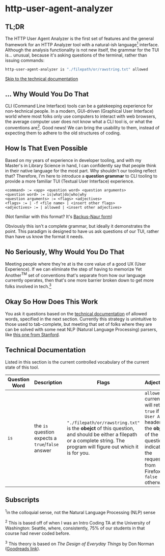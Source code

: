 # http-user-agent-analyzer

## TL;DR

The HTTP User Agent Analyzer is the first set of features and the general framework 
for an HTTP Analyzer tool with a natural-ish language[<sup>1</sup>](#subscripts) interface. Although the analysis
functionality is not new itself, the grammar for the TUI is... unusual, because it's asking questions of the terminal, rather than issuing commands:

```bash
http-user-agent-analyzer is "./filepath/or/rawstring.txt" allowed
```

[Skip to the technical documentation]()


## ... Why Would You Do That

CLI (Command Line Interface) tools can be a gatekeeping experience for non-technical people. In a modern, GUI-driven (Graphical User Interface) world where most folks only use computers to interact with web browsers, the average computer user does not know what a CLI tool is, or what the conventions are[<sup>2</sup>](#subscripts). Good news! We can bring the usability to them, instead of expecting them to adhere to the old structures of coding.

## How Is That Even Possible

Based on my years of experience in developer tooling, and with my Master's in Library Science in hand, I can confidently say that people think in their native language for the most part. Why shouldn't our tooling reflect that? Therefore, I'm here to introduce a **question grammar** to CLI tooling to provide a more familiar TUI (Textual User Interface) experience.  

```
<command> := <app> <question word> <question arguments>
<question word> := is|what|do|who|why
<question arguments> := <flags> <adjectives>
<flags> := | -f <file name> | <insert other flags>
<adjectives> := | allowed | <insert other adjectives>
```
(Not familiar with this format? It's [Backus-Naur form](https://en.wikipedia.org/wiki/Backus%E2%80%93Naur_form))

Obviously this isn't a complete grammar, but ideally it demonstrates the point. This paradigm is designed to have us ask questions of our TUI, rather than have us know the format it needs. 

## No Seriously, Why Would You Do That

Meeting people where they're at is the core value of a good UX (User Experience). If we can eliminate the step of having to memorize Yet Another<sup>TM</sup> set of conventions that's separate from how our language currently operates, then that's one more barrier broken down to get more folks involved in tech.[<sup>3</sup>](#subscripts)

## Okay So How Does This Work

You ask it questions based on the [technical documentation](#technical-documentation) of allowed words, specified in the next section. Currently this strategy is unintuitive to those used to tab-complete, but meeting that set of folks where they are can be solved with some neat NLP (Natural Language Processing) parsers, like [this one from Stanford](https://nlp.stanford.edu/software/lex-parser.shtml). 

## Technical Documentation
Listed in this section is the current controlled vocabulary of the current state of this tool.

| Question Word | Description | Flags | Adjectives |
| --- | --- | --- | ---  |
| `is` | the `is` question expects a `true`/`false` answer | `"./filepath/or/rawstring.txt"` is the **obejct** of this question, and should be either a filepath or a complete string. The program will figure out which it is for you. | `allowed` currently will return `true` if the `User Agent` header in the **object** of the question indicates the request is from Firefox, `false` otherwise |

## Subscripts 
<sup>1</sup>in the colloquial sense, not the Natural Language Processing (NLP) sense

<sup>2</sup> This is based off of when I was an Intro Coding TA at the University of Washington: Seattle, where, consistently, 75% of our students in that course had never coded before.

<sup>3</sup> This theory is based on _The Design of Everyday Things_ by Don Norman ([Goodreads link](https://www.goodreads.com/book/show/840.The_Design_of_Everyday_Things)). 